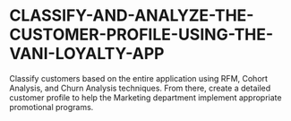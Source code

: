 # CLASSIFY-AND-ANALYZE-THE-CUSTOMER-PROFILE-USING-THE-VANI-LOYALTY-APP
Classify customers based on the entire application using RFM, Cohort Analysis, and Churn Analysis techniques. From there, create a detailed customer profile to help the Marketing department implement appropriate promotional programs.
